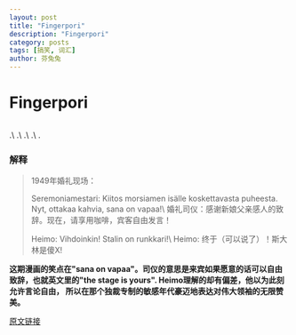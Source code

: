 ```yaml
---
layout: post
title: "Fingerpori"
description: "Fingerpori"
category: posts
tags: [搞笑, 词汇]
author: 芬兔兔
---
```


# Fingerpori

<figure>
    <a href="http://imgur.com/oHge69H.jpg"><img src="http://imgur.com/oHge69H.jpg" alt=""></a>
</figure>


.\\
.\\
.\\
.\\
.

### 解释
> 1949年婚礼现场：
>
> Seremoniamestari: Kiitos morsiamen isälle koskettavasta puheesta. Nyt, ottakaa kahvia, sana on vapaa!\\
> 婚礼司仪：感谢新娘父亲感人的致辞。现在，请享用咖啡，宾客自由发言！
>
> Heimo: Vihdoinkin! Stalin on runkkari!\\
> Heimo: 终于（可以说了）！斯大林是傻X!

**这期漫画的笑点在"sana on vapaa"。司仪的意思是来宾如果愿意的话可以自由致辞，也就英文里的"the stage is yours". Heimo理解的却有偏差，他以为此刻允许言论自由， 所以在那个独裁专制的敏感年代豪迈地表达对伟大领袖的无限赞美。**

[原文链接](http://www.hs.fi/fingerpori/s1306067522026)
